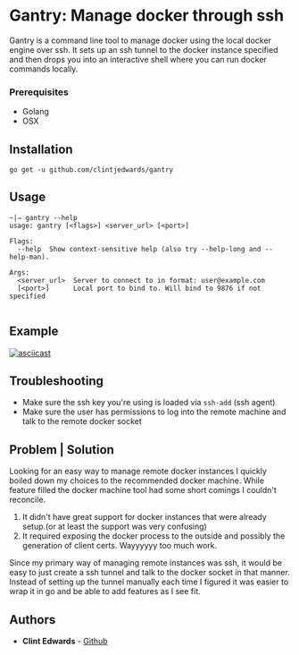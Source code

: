 # Gantry: Manage docker through ssh

Gantry is a command line tool to manage docker using the local docker engine over ssh. It sets up an ssh tunnel to the docker instance specified and then drops you into an interactive shell where you can run docker commands locally.

### Prerequisites

* Golang
* OSX

## Installation

```
go get -u github.com/clintjedwards/gantry
```

## Usage
```
~|⇒ gantry --help
usage: gantry [<flags>] <server_url> [<port>]

Flags:
  --help  Show context-sensitive help (also try --help-long and --help-man).

Args:
  <server_url>  Server to connect to in format: user@example.com
  [<port>]      Local port to bind to. Will bind to 9876 if not specified


```

## Example
[![asciicast](https://asciinema.org/a/130638.png)](https://asciinema.org/a/130638)

## Troubleshooting
* Make sure the ssh key you're using is loaded via `ssh-add` (ssh agent)
* Make sure the user has permissions to log into the remote machine and talk to the remote docker socket

## Problem | Solution
Looking for an easy way to manage remote docker instances I quickly boiled down my choices to the recommended docker machine. While feature filled the docker machine tool had some short comings I couldn't reconcile.

1) It didn't have great support for docker instances that were already setup.(or at least the support was very confusing)
2) It required exposing the docker process to the outside and possibly the generation of client certs. Wayyyyyy too much work.

Since my primary way of managing remote instances was ssh, it would be easy to just create a ssh tunnel and talk to the docker socket in that manner. Instead of setting up the tunnel manually each time I figured it was easier to wrap it in go and be able to add features as I see fit.

## Authors

* **Clint Edwards** - [Github](https://github.com/clintjedwards)
